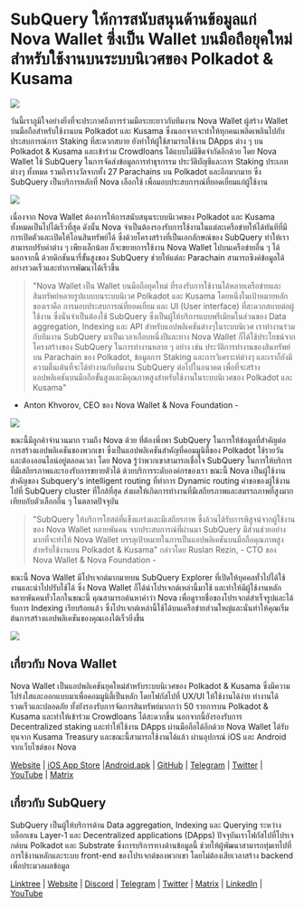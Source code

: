 # SubQuery ให้การสนับสนุนด้านข้อมูลแก่ Nova Wallet ซึ่งเป็น Wallet บนมือถือยุคใหม่สำหรับใช้งานบนระบบนิเวศของ Polkadot & Kusama

![](https://miro.medium.com/max/1400/1*0HRq9OTOIIvv3Hfz9hE23A.jpeg)

วันนี้เราภูมิใจอย่างยิ่งที่จะประกาศถึงการร่วมมือระยะยาวกับทีมงาน Nova Wallet ผู้สร้าง Wallet บนมือถือสำหรับใช้งานบน Polkadot และ Kusama ซึ่งนอกจากจะทำให้ทุกคนเพลิดเพลินไปกับประสบการณ์การ Staking ที่สะดวกสบาย ยังทำให้ผู้ใช้สามารถใช้งาน DApps ต่าง ๆ บน Polkadot & Kusama และเข้าร่วม Crowdloans ได้แบบไม่มีขีดจำกัดอีกด้วย โดย Nova Wallet ใช้ SubQuery ในการจัดส่งข้อมูลการทำธุรกรรม ประวัติบัญชีและการ Staking ประเภทต่างๆ ทั้งหมด รวมถึงรางวัลจากทั้ง 27 Parachains บน Polkadot และอีกมากมาย ซึ่ง SubQuery เป็นบริการหลักที่ Nova เลือกใช้ เพื่อมอบประสบการณ์ที่ยอดเยี่ยมแก่ผู้ใช้งาน

![](https://miro.medium.com/max/1200/1*5JlnAgpO79q3ayc4oAHD6g.gif)

เนื่องจาก Nova Wallet ต้องการให้การสนับสนุนระบบนิเวศของ Polkadot และ Kusama ทั้งหมดเป็นไปได้เร็วที่สุด ดังนั้น Nova จำเป็นต้องรองรับการใช้งานในแต่ละเครือข่ายให้ได้ทันทีที่มีการเปิดตัวและเปิดให้โอนสินทรัพย์ได้ ซึ่งด้วยโครงสร้างที่เป็นเอกลักษณ์ของ SubQuery ทำให้เราสามารถปรับค่าต่าง ๆ เพียงเล็กน้อย ก็จะขยายการใช้งาน Nova Wallet ไปบนเครือข่ายอื่น ๆ ได้  นอกจากนี้ ด้วยดิกชันนารี่ขั้นสูงของ SubQuery ช่วยให้แต่ละ Parachain สามารถซิงค์ข้อมูลได้อย่างรวดเร็วและทำการพัฒนาได้เร็วขึ้น
> "Nova Wallet เป็น Wallet บนมือถือยุคใหม่ ที่รองรับการใช้งานได้หลายเครือข่ายและสินทรัพย์หลายรูปแบบบนระบบนิเวศ Polkadot และ Kusama โดยหนึ่งในเป้าหมายหลักของเราคือ การมอบประสบการณ์ที่ยอดเยี่ยม และ UI (User interface) ที่สะดวกสบายต่อผู้ใช้งาน ซึ่งนั่นจำเป็นต้องใช้ SubQuery ซึ่งเป็นผู้ให้บริการแบบพรีเมียมในส่วนของ Data aggregation, Indexing และ API สำหรับแอปพลิเคชันต่างๆในระบบนิเวศ เราทำงานร่วมกับทีมงาน SubQuery มาเป็นเวลาเกือบหนึ่งปีและทาง Nova Wallet ก็ได้ใช้ประโยชน์จากโครงสร้างของ SubQuery ในการทำงานหลาย ๆ อย่าง เช่น ประวัติการทำงานของสินทรัพย์บน Parachain ของ Polkadot, ข้อมูลการ Staking และการวิเคราะห์ต่างๆ และเราก็ยังมีความตื่นเต้นที่จะได้ทำงานกับทีมงาน SubQuery ต่อไปในอนาคต เพื่อที่จะสร้างแอปพลิเคชันบนมือถือขั้นสูงและมีคุณภาพสูงสำหรับใช้งานในระบบนิเวศของ Polkadot และ Kusama"

- Anton Khvorov, CEO ของ Nova Wallet & Nova Foundation -


![](https://miro.medium.com/max/1400/1*cq6Yyz2LTRul_5TUd9CeqA.png)



ขณะนี้มีลูกค้าจำนวนมาก รวมถึง Nova ด้วย ที่ต้องพึ่งพา SubQuery ในการให้ข้อมูลที่สำคัญต่อการสร้างแอปพลิเคชันของพวกเขา ซึ่งเป็นแอปพลิเคชันสำคัญที่คอมมูนิตี้ของ Polkadot ใช้รายวัน และต้องออนไลน์อยู่ตลอดเวลา โดย Nova รู้ว่าพวกเขาสามารถเชื่อใจ SubQuery ในการให้บริการที่มีเสถียรภาพและรองรับการขยายตัวได้ ด้วยบริการระดับองค์กรของเรา ขณะนี้ Nova เป็นผู้ใช้งานสำคัญของ Subquery's intelligent routing ที่ทำการ Dynamic routing คำขอของผู้ใช้งานไปที่ SubQuery cluster ที่ใกล้ที่สุด ส่งผลให้เกิดการทำงานที่มีเสถียรภาพและสมรรถภาพที่สูงมากเทียบกับตัวเลือกอื่น ๆ ในตลาดปัจจุบัน
> "SubQuery ให้บริการโฮสต์ที่แข็งแกร่งและมีเสถียรภาพ ซึ่งล้วนได้รับการพิสูจน์จากผู้ใช้งานของ Nova Wallet หลายพันคน จากประสบการณ์ที่ผ่านมา SubQuery มีส่วนช่วยอย่างมากที่จะทำให้ Nova Wallet บรรลุเป้าหมายในการเป็นแอปพลิเคชันบนมือถือคุณภาพสูงสำหรับใช้งานบน Polkadot & Kusama" กล่าวโดย Ruslan Rezin,  - CTO ของ Nova Wallet & Nova Foundation -

ขณะนี้ Nova Wallet มีโปรเจกต์มากมายบน SubQuery Explorer ที่เปิดให้บุคคลทั่วไปได้ใช้งานและนำไปปรับใช้ได้ ซึ่ง Nova Wallet ก็ได้นำโปรเจกต์เหล่านี้มาใช้ และทำให้มีผู้ใช้งานหลักหลายพันคนทั่วโลกในขณะนี้ คุณสามารถค้นหาคำว่า Nova เพื่อดูรายชื่อของโปรเจกต์สำเร็จรูปและได้รับการ Indexing เรียบร้อยแล้ว ซึ่งโปรเจกต์เหล่านี้ใช้ได้บนเครือข่ายส่วนใหญ่และนั่นทำให้คุณเริ่มต้นการสร้างแอปพลิเคชันของคุณเองได้เร็วยิ่งขึ้น

![](https://miro.medium.com/max/1400/1*8eX2c8rcICZtsJPqcoYJUw.png)

## เกี่ยวกับ Nova Wallet

Nova Wallet เป็นแอปพลิเคชันยุคใหม่สำหรับระบบนิเวศของ Polkadot & Kusama ซึ่งมีความโปร่งใสและออกแบบมาเพื่อคอมมูนิตี้เป็นหลัก โดยโฟกัสไปที่ UX/UI ให้ใช้งานได้ง่าย ทำงานได้รวดเร็วและปลอดภัย ทั้งยังรองรับการจัดการสินทรัพย์มากกว่า 50 รายการบน Polkadot & Kusama และทำให้เข้าร่วม Crowdloans ได้สะดวกขึ้น นอกจากนี้ยังรองรับการ Decentralized staking และทำให้ใช้งาน DApps ผ่านมือถือได้อีกด้วย Nova Wallet ได้รับทุนจาก Kusama Treasury และขณะนี้สามารถใช้งานได้แล้ว ผ่านอุปกรณ์ iOS และ Android จากเว็บไซต์ของ Nova

[Website](https://novawallet.io/) | [iOS App Store](https://novawallet.io/) |[Android.apk](https://github.com/nova-wallet/nova-wallet-android-releases/releases) |  [GitHub](https://github.com/nova-wallet/)  |  [Telegram](https://t.me/novawallet)  |  [Twitter](https://twitter.com/NovaWalletApp) |  [YouTube](https://www.youtube.com/channel/UChoQr3YPETJKKVvhQ0AfV6A) | [Matrix](https://matrix.to/#/#nova-wallet:matrix.org)

## เกี่ยวกับ SubQuery

SubQuery เป็นผู้ให้บริการด้าน Data aggregation, Indexing และ Querying ระหว่างบล็อกเชน Layer-1 และ Decentralized applications (DApps) ปัจจุบันเราโฟกัสไปที่โปรเจกต์บน Polkadot และ Substrate ซึ่งการบริการทางด้านข้อมูลนี้ ช่วยให้ผู้พัฒนาสามารถทุ่มเทไปที่การใช้งานหลักและระบบ front-end ของโปรเจกต์ของพวกเขา โดยไม่ต้องเสียเวลาสร้าง backend เพื่อประมวลผลข้อมูล

[Linktree](https://linktr.ee/subquerynetwork) | [Website](https://subquery.network/) | [Discord](https://discord.com/invite/78zg8aBSMG) | [Telegram](https://t.me/subquerynetwork) | [Twitter](https://twitter.com/subquerynetwork) | [Matrix](https://matrix.to/#/#subquery:matrix.org) | [LinkedIn](https://www.linkedin.com/company/subquery) | [YouTube](https://www.youtube.com/channel/UCi1a6NUUjegcLHDFLr7CqLw)
